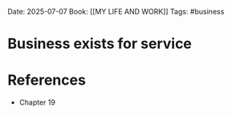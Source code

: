 Date: 2025-07-07
Book: [[MY LIFE AND WORK]]
Tags: #business 
# Business exists for service



# References
- Chapter 19